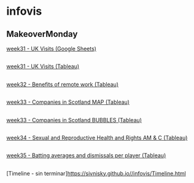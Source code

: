# infovis


## MakeoverMonday

[week31 - UK Visits (Google Sheets)](https://sivnisky.github.io/infovis/MakeOverMonday.html)
##
[week31 - UK Visits (Tableau)](https://sivnisky.github.io/infovis/MakeOverMondayW31Tableau.html)
##
[week32 - Benefits of remote work (Tableau)](https://sivnisky.github.io/infovis/BenefitsOfRemoteWorkTableau.html)
##
[week33 - Companies in Scotland MAP (Tableau)](https://sivnisky.github.io/infovis/CompaniesScotlandMap(Tableau).html)
##
[week33 - Companies in Scotland BUBBLES (Tableau)](https://sivnisky.github.io/infovis/CompaniesInScotlandBubble(Tableau).html)
##
[week34 - Sexual and Reproductive Health and Rights AM & C (Tableau)](https://sivnisky.github.io/infovis/MOMW34.html)
##
[week35 - Batting averages and dismissals per player (Tableau)](https://sivnisky.github.io/infovis/MOMW35.html)
##
[Timeline - sin terminar]https://sivnisky.github.io//infovis/Timeline.html


